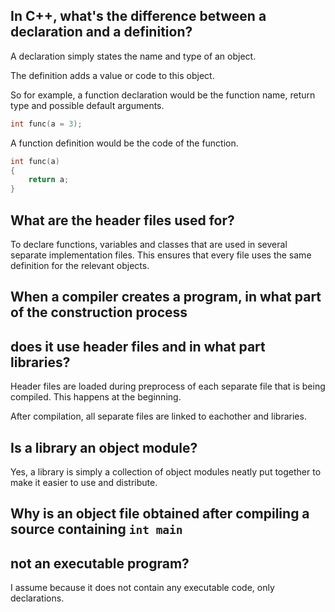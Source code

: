 ## In C++, what's the difference between a declaration and a definition?

A declaration simply states the name and type of an object.

The definition adds a value or code to this object.

So for example, a function declaration would be the function name, return type
and possible default arguments.

```cpp
int func(a = 3);
```

A function definition would be the code of the function. 

```cpp
int func(a)
{
	return a;
}
```

## What are the header files used for?

To declare functions, variables and classes that are used in several separate
implementation files. This ensures that every file uses the same definition
for the relevant objects.

## When a compiler creates a program, in what part of the construction process
## does it use header files and in what part libraries?

Header files are loaded during preprocess of each separate file that is being
compiled. This happens at the beginning.

After compilation, all separate files are linked to eachother and libraries.

## Is a library an object module?

Yes, a library is simply a collection of object modules neatly put together to
make it easier to use and distribute.

## Why is an object file obtained after compiling a source containing `int main`
## not an executable program?

I assume because it does not contain any executable code, only declarations.
